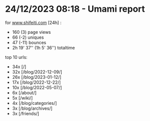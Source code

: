 # 24/12/2023 08:18 - Umami report
for www.shifeiti.com [24h] :

 - 160 (3) page views
 - 66 (-2) uniques
 - 47 (-11) bounces
 - 2h 19' 37'' (1h 5' 36'') totaltime


top 10 urls:
 - 34x [/]
 - 32x [/blog/2022-12-09/]
 - 26x [/blog/2023-01-12/]
 - 17x [/blog/2022-12-22/]
 - 10x [/blog/2022-05-07/]
 - 6x [/about/]
 - 5x [/wiki/]
 - 4x [/blog/categories/]
 - 3x [/blog/archives/]
 - 3x [/friends/]


